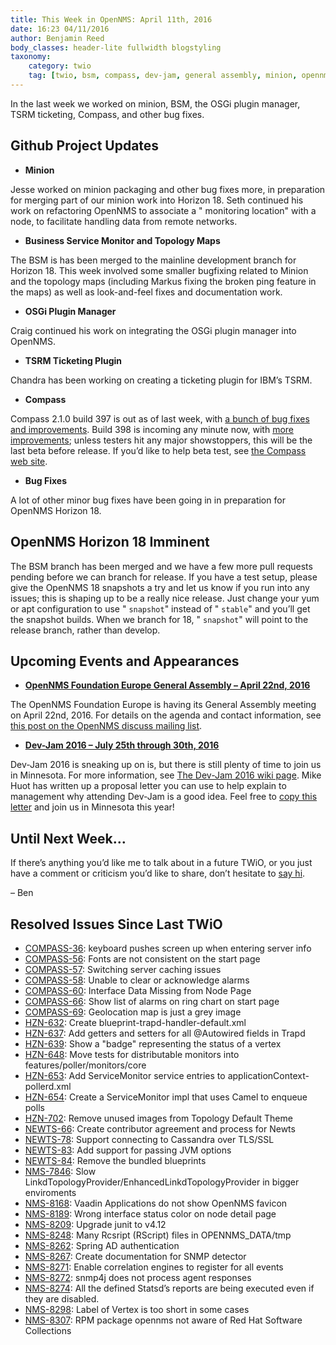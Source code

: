 ```yaml
---
title: This Week in OpenNMS: April 11th, 2016
date: 16:23 04/11/2016
author: Benjamin Reed
body_classes: header-lite fullwidth blogstyling
taxonomy:
    category: twio
    tag: [twio, bsm, compass, dev-jam, general assembly, minion, opennms compass, opennms foundation europe, opennms horizon, tsrm]
---
```


In the last week we worked on minion, BSM, the OSGi plugin manager, TSRM ticketing, Compass, and other bug fixes.

Github Project Updates
----------------------

* __Minion__

Jesse worked on minion packaging and other bug fixes more, in preparation for merging part of our minion work into Horizon 18.  Seth continued his work on refactoring OpenNMS to associate a " monitoring location" with a node, to facilitate handling data from remote networks.

* __Business Service Monitor and Topology Maps__

The BSM is has been merged to the mainline development branch for Horizon 18.  This week involved some smaller bugfixing related to Minion and the topology maps (including Markus fixing the broken ping feature in the maps) as well as look-and-feel fixes and documentation work.

* __OSGi Plugin Manager__

Craig continued his work on integrating the OSGi plugin manager into OpenNMS.

* __TSRM Ticketing Plugin__

Chandra has been working on creating a ticketing plugin for IBM&#8217;s TSRM.

* __Compass__

Compass 2.1.0 build 397 is out as of last week, with <a href="https://github.com/OpenNMS/opennms-compass/blob/v2.1.0-397/CHANGELOG.md#210-2016-04-07" onclick="_gaq.push(['_trackEvent', 'outbound-article', 'https://github.com/OpenNMS/opennms-compass/blob/v2.1.0-397/CHANGELOG.md#210-2016-04-07', 'a bunch of bug fixes and improvements']);" >a bunch of bug fixes and improvements</a>.  Build 398 is incoming any minute now, with [more improvements](https://github.com/OpenNMS/opennms-compass/blob/v2.1.0-398/CHANGELOG.md#210-2016-04-11); unless testers hit any major showstoppers, this will be the last beta before release.  If you&#8217;d like to help beta test, see [the Compass web site](https://compass.opennms.io/#beta).

* __Bug Fixes__

A lot of other minor bug fixes have been going in in preparation for OpenNMS Horizon 18.

OpenNMS Horizon 18 Imminent
---------------------------

The BSM branch has been merged and we have a few more pull requests pending before we can branch for release.  If you have a test setup, please give the OpenNMS 18 snapshots a try and let us know if you run into any issues; this is shaping up to be a really nice release.  Just change your yum or apt configuration to use " <code>snapshot</code>" instead of " <code>stable</code>" and you&#8217;ll get the snapshot builds.  When we branch for 18, " <code>snapshot</code>" will point to the release branch, rather than develop.

Upcoming Events and Appearances
-------------------------------

* __[OpenNMS Foundation Europe General Assembly &#8211; April 22nd, 2016](http://permalink.gmane.org/gmane.network.opennms.general/52706)__

The OpenNMS Foundation Europe is having its General Assembly meeting on April 22nd, 2016.  For details on the agenda and contact information, see <a href="http://permalink.gmane.org/gmane.network.opennms.general/52706" onclick="_gaq.push(['_trackEvent', 'outbound-article', 'http://permalink.gmane.org/gmane.network.opennms.general/52706', 'this post on the OpenNMS discuss mailing list']);" >this post on the OpenNMS discuss mailing list</a>.

* **[Dev-Jam 2016 &#8211; July 25th through 30th, 2016](https://www.opennms.org/wiki/Dev-Jam_2016)**

Dev-Jam 2016 is sneaking up on is, but there is still plenty of time to join us in Minnesota.  For more information, see [The Dev-Jam 2016 wiki page](https://www.opennms.org/wiki/Dev-Jam_2016).
Mike Huot has written up a proposal letter you can use to help explain to management why attending Dev-Jam is a good idea. Feel free to [copy this letter](https://docs.google.com/document/d/1VerZYe5LwMT_1j5ISAsNU9-ZGcwY_zdA_4DODNlBpYg/edit?usp=sharing) and join us in Minnesota this year!

Until Next Week…
----------------

If there’s anything you’d like me to talk about in a future TWiO, or you just have a comment or criticism you’d like to share, don’t hesitate to [say hi](mailto:twio@opennms.org).

– Ben

Resolved Issues Since Last TWiO
-------------------------------

* [COMPASS-36](http://issues.opennms.org/browse/COMPASS-36): keyboard pushes screen up when entering server info
* [COMPASS-56](http://issues.opennms.org/browse/COMPASS-56): Fonts are not consistent on the start page
* [COMPASS-57](http://issues.opennms.org/browse/COMPASS-57): Switching server caching issues
* [COMPASS-58](http://issues.opennms.org/browse/COMPASS-58): Unable to clear or acknowledge alarms
* [COMPASS-60](http://issues.opennms.org/browse/COMPASS-60): Interface Data Missing from Node Page
* [COMPASS-66](http://issues.opennms.org/browse/COMPASS-66): Show list of alarms on ring chart on start page
* [COMPASS-69](http://issues.opennms.org/browse/COMPASS-69): Geolocation map is just a grey image
* [HZN-632](http://issues.opennms.org/browse/HZN-632): Create blueprint-trapd-handler-default.xml
* [HZN-637](http://issues.opennms.org/browse/HZN-637): Add getters and setters for all @Autowired fields in Trapd
* [HZN-639](http://issues.opennms.org/browse/HZN-639): Show a "badge" representing the status of a vertex
* [HZN-648](http://issues.opennms.org/browse/HZN-648): Move tests for distributable monitors into features/poller/monitors/core
* [HZN-653](http://issues.opennms.org/browse/HZN-653): Add ServiceMonitor service entries to applicationContext-pollerd.xml
* [HZN-654](http://issues.opennms.org/browse/HZN-654): Create a ServiceMonitor impl that uses Camel to enqueue polls
* [HZN-702](http://issues.opennms.org/browse/HZN-702): Remove unused images from Topology Default Theme
* [NEWTS-66](http://issues.opennms.org/browse/NEWTS-66): Create contributor agreement and process for Newts
* [NEWTS-78](http://issues.opennms.org/browse/NEWTS-78): Support connecting to Cassandra over TLS/SSL
* [NEWTS-83](http://issues.opennms.org/browse/NEWTS-83): Add support for passing JVM options
* [NEWTS-84](http://issues.opennms.org/browse/NEWTS-84): Remove the bundled blueprints
* [NMS-7846](http://issues.opennms.org/browse/NMS-7846): Slow LinkdTopologyProvider/EnhancedLinkdTopologyProvider in bigger enviroments
* [NMS-8168](http://issues.opennms.org/browse/NMS-8168): Vaadin Applications do not show OpenNMS favicon
* [NMS-8189](http://issues.opennms.org/browse/NMS-8189): Wrong interface status color on node detail page
* [NMS-8209](http://issues.opennms.org/browse/NMS-8209): Upgrade junit to v4.12
* [NMS-8248](http://issues.opennms.org/browse/NMS-8248): Many Rcsript (RScript) files in OPENNMS_DATA/tmp
* [NMS-8262](http://issues.opennms.org/browse/NMS-8262): Spring AD authentication
* [NMS-8267](http://issues.opennms.org/browse/NMS-8267): Create documentation for SNMP detector
* [NMS-8271](http://issues.opennms.org/browse/NMS-8271): Enable correlation engines to register for all events
* [NMS-8272](http://issues.opennms.org/browse/NMS-8272): snmp4j does not process agent responses
* [NMS-8274](-http://issues.opennms.org/browse/NMS-8274): All the defined Statsd&#8217;s reports are being executed even if they are disabled.
* [NMS-8298](http://issues.opennms.org/browse/NMS-8298): Label of Vertex is too short in some cases
* [NMS-8307](http://issues.opennms.org/browse/NMS-8307): RPM package opennms not aware of Red Hat Software Collections
